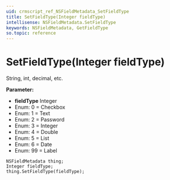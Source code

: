```yaml
---
uid: crmscript_ref_NSFieldMetadata_SetFieldType
title: SetFieldType(Integer fieldType)
intellisense: NSFieldMetadata.SetFieldType
keywords: NSFieldMetadata, GetFieldType
so.topic: reference
---
```


# SetFieldType(Integer fieldType)

String, int, decimal, etc.

**Parameter:** 
* **fieldType** Integer
* Enum: 0 = Checkbox 
* Enum: 1 = Text 
* Enum: 2 = Password 
* Enum: 3 = Integer 
* Enum: 4 = Double 
* Enum: 5 = List 
* Enum: 6 = Date 
* Enum: 99 = Label 

```crmscript
NSFieldMetadata thing;
Integer fieldType;
thing.SetFieldType(fieldType);
```

